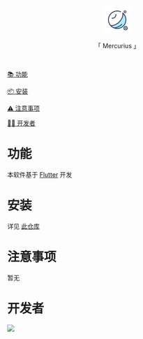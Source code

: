 <div align="center">
  <img id="mercurius" width="64" alt="mercurius" src="assets\icon\icon.png">
  <p>「 Mercurius 」</p>
</div>

<br>

[📚 功能](#功能)

[📦 安装](#安装)

[⚠️ 注意事项](#注意事项)

[🧑‍💻 开发者](#开发者)

# 功能

本软件基于 [Flutter](https://flutter.dev/) 开发

# 安装

详见 [此仓库](https://github.com/Cierra-Runis/mercurius_warehouse)

# 注意事项

暂无

# 开发者

<a href="https://github.com/Cierra-Runis/word-cloud/graphs/contributors">
  <img src="https://contrib.rocks/image?repo=Cierra-Runis/word-cloud" />
</a>
